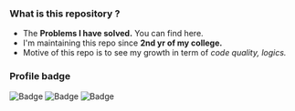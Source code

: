 

### What is this repository ? 
- The **Problems I have solved.** You can find here.
- I'm maintaining this repo since **2nd yr of my college.**
- Motive of this repo is to see my growth in term of *code quality, logics.*

### Profile badge
![Badge](https://cp-logo.vercel.app/codechef/sharmaa)
![Badge](https://cp-logo.vercel.app/codeforces/akhilsharmaa)
![Badge](https://cp-logo.vercel.app/leetcode/akhilsharmaa)


